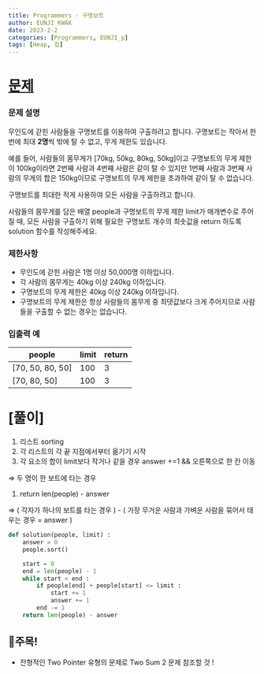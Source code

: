 ```yaml
---
title: Programmers - 구명보트
author: EUNJI KWAK
date: 2023-2-2
categories: [Programmers, EUNJI_p]
tags: [Heap, 힙]
---
```


# [문제](https://school.programmers.co.kr/learn/courses/30/lessons/42885)

### **문제 설명**

무인도에 갇힌 사람들을 구명보트를 이용하여 구출하려고 합니다. 구명보트는 작아서 한 번에 최대 **2명**씩 밖에 탈 수 없고, 무게 제한도 있습니다.

예를 들어, 사람들의 몸무게가 [70kg, 50kg, 80kg, 50kg]이고 구명보트의 무게 제한이 100kg이라면 2번째 사람과 4번째 사람은 같이 탈 수 있지만 1번째 사람과 3번째 사람의 무게의 합은 150kg이므로 구명보트의 무게 제한을 초과하여 같이 탈 수 없습니다.

구명보트를 최대한 적게 사용하여 모든 사람을 구출하려고 합니다.

사람들의 몸무게를 담은 배열 people과 구명보트의 무게 제한 limit가 매개변수로 주어질 때, 모든 사람을 구출하기 위해 필요한 구명보트 개수의 최솟값을 return 하도록 solution 함수를 작성해주세요.

### 제한사항

- 무인도에 갇힌 사람은 1명 이상 50,000명 이하입니다.
- 각 사람의 몸무게는 40kg 이상 240kg 이하입니다.
- 구명보트의 무게 제한은 40kg 이상 240kg 이하입니다.
- 구명보트의 무게 제한은 항상 사람들의 몸무게 중 최댓값보다 크게 주어지므로 사람들을 구출할 수 없는 경우는 없습니다.

### 입출력 예

| people | limit | return |
| --- | --- | --- |
| [70, 50, 80, 50] | 100 | 3 |
| [70, 80, 50] | 100 | 3 |

# [풀이]

1. 리스트 sorting
2. 각 리스트의 각 끝 지점에서부터 옮기기 시작
3. 각 요소의 합이 limit보다 작거나 같을 경우 answer +=1 && 오른쪽으로 한 칸 이동

⇒ 두 명이 한 보트에 타는 경우 

1. return len(people) - answer 

⇒ ( 각자가 하나의 보트를 타는 경우 ) - ( 가장 무거운 사람과 가벼운 사람을 묶어서 태우는 경우 = answer )

```python
def solution(people, limit) :
    answer = 0
    people.sort()

    start = 0
    end = len(people) - 1
    while start < end :
        if people[end] + people[start] <= limit :
            start += 1
            answer += 1
        end -= 1
    return len(people) - answer
```

## 📌주목!

- 전형적인 Two Pointer 유형의 문제로 Two Sum 2 문제 참조할 것 !
